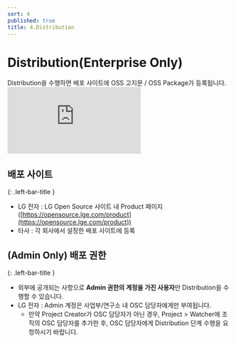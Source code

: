 ```yaml
---
sort: 4 
published: true
title: 4.Distribution
---
```


# Distribution(Enterprise Only)
<div class="note">
Distribution을 수행하면 배포 사이트에 OSS 고지문 / OSS Package가 등록됩니다.
</div> 

<div class="youtube-container">
<iframe src="https://www.youtube.com/embed/skip2wLoD90" title="OSS Package & OSS Notice 배포" frameborder="0" allow="accelerometer; autoplay; clipboard-write; encrypted-media; gyroscope; picture-in-picture" allowfullscreen></iframe>
</div>

 

## 배포 사이트 
{: .left-bar-title }
 - LG 전자 : LG Open Source 사이트 내 Product 페이지([https://opensource.lge.com/product](https://opensource.lge.com/product))
 - 타사 : 각 회사에서 설정한 배포 사이트에 등록

## (Admin Only) 배포 권한
{: .left-bar-title }
- 외부에 공개되는 사항으로 **Admin 권한의 계정을 가진 사용자**만 Distribution을 수행할 수 있습니다.
- LG 전자 : Admin 계정은 사업부/연구소 내 OSC 담당자에게만 부여됩니다.
    -  만약 Project Creator가 OSC 담당자가 아닌 경우, Project > Watcher에 조직의 OSC 담당자를 추가한 후, OSC 담당자에게 Distribution 단계 수행을 요청하시기 바랍니다.
 